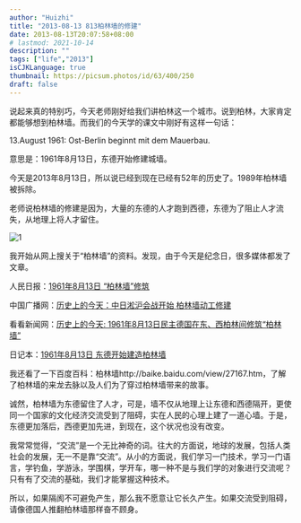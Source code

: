 ```yaml
---
author: "Huizhi"
title: "2013-08-13 813柏林墙的修建"
date: 2013-08-13T20:07:58+08:00
# lastmod: 2021-10-14
description: ""
tags: ["life","2013"]
isCJKLanguage: true
thumbnail: https://picsum.photos/id/63/400/250
draft: false
---
```



说起来真的特别巧，今天老师刚好给我们讲柏林这一个城市。说到柏林，大家肯定都能够想到柏林墙。而我们的今天学的课文中刚好有这样一句话：

13.August 1961: Ost-Berlin beginnt mit dem Mauerbau.

意思是：1961年8月13日，东德开始修建城墙。

今天是2013年8月13日，所以说已经到现在已经有52年的历史了。1989年柏林墙被拆除。

老师说柏林墙的修建是因为，大量的东德的人才跑到西德，东德为了阻止人才流失，从地理上将人才留住。


![1](/img/20130813/mauer.jpeg)

我开始从网上搜关于“柏林墙”的资料。发现，由于今天是纪念日，很多媒体都发了文章。

人民日报：[1961年8月13日 “柏林墙”修筑](http://www.chinadaily.com.cn/hqgj/jryw/2013-08-13/content_9840185.html)

中国广播网：[历史上的今天：中日淞沪会战开始 柏林墙动工修建](http://www.cnr.cn/newscenter/history/dayinhistory/201308/t20130813_513302058.shtml)

看看新闻网：[历史上的今天: 1961年8月13日民主德国在东、西柏林间修筑“柏林墙”](http://domestic.kankanews.com/c/2013-08-13/0042427927.shtml)

日记本：[1961年8月13日 东德开始建造柏林墙](http://www.rijiben.com/news5313/)


我还看了一下百度百科：柏林墙http://baike.baidu.com/view/27167.htm，了解了柏林墙的来龙去脉以及人们为了穿过柏林墙带来的故事。

诚然，柏林墙为东德留住了人才，可是，墙不仅从地理上让东德和西德隔开，更使同一个国家的文化经济交流受到了阻碍，实在人民的心理上建了一道心墙。于是，东德更加落后，西德更加先进，到现在，这个状况也没有改变。

我常常觉得，“交流”是一个无比神奇的词。往大的方面说，地球的发展，包括人类社会的发展，无一不是靠“交流”。从小的方面说，我们学习一门技术，学习一门语言，学钓鱼，学游泳，学围棋，学开车，哪一种不是与我们学的对象进行交流呢？只有有了交流的基础，我们才能掌握这种技术。

所以，如果隔阂不可避免产生，那么我不愿意让它长久产生。如果交流受到阻碍，请像德国人推翻柏林墙那样奋不顾身。